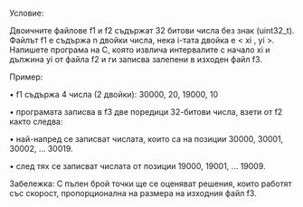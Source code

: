 Условие:

Двоичните файлове f1 и f2 съдържат 32 битови числа без знак (uint32_t). Файлът f1
е съдържа n двойки числа, нека i-тата двойка е < xi , yi >. Напишете програма на C, която извлича
интервалите с начало xi и дължина yi от файла f2 и ги записва залепени в изходен файл f3.

Пример:

• f1 съдържа 4 числа (2 двойки): 30000, 20, 19000, 10

• програмата записва в f3 две поредици 32-битови числа, взети от f2 както следва:

• най-напред се записват числата, които са на позиции 30000, 30001, 30002, ... 30019.

• след тях се записват числата от позиции 19000, 19001, ... 19009.

Забележка: С пълен брой точки ще се оценяват решения, които работят със скорост, пропорционална на размера на изходния файл f3.
